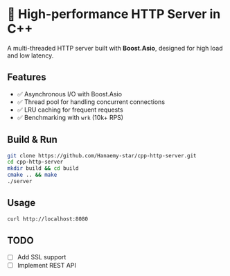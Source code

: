 # 🚀 High-performance HTTP Server in C++  

A multi-threaded HTTP server built with **Boost.Asio**, designed for high load and low latency.  

## Features  
- ✅ Asynchronous I/O with Boost.Asio  
- ✅ Thread pool for handling concurrent connections  
- ✅ LRU caching for frequent requests  
- ✅ Benchmarking with `wrk` (10k+ RPS)  

## Build & Run  
```bash  
git clone https://github.com/Hanaemy-star/cpp-http-server.git  
cd cpp-http-server  
mkdir build && cd build  
cmake .. && make  
./server  
```  

## Usage  
```bash  
curl http://localhost:8080  
```  

## TODO  
- [ ] Add SSL support  
- [ ] Implement REST API  
